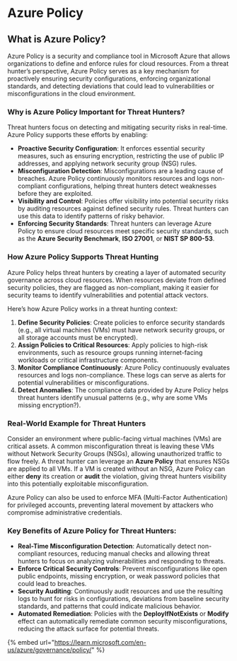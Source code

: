 # Azure Policy

## **What is Azure Policy?**

Azure Policy is a security and compliance tool in Microsoft Azure that allows organizations to define and enforce rules for cloud resources. From a threat hunter’s perspective, Azure Policy serves as a key mechanism for proactively ensuring security configurations, enforcing organizational standards, and detecting deviations that could lead to vulnerabilities or misconfigurations in the cloud environment.

### **Why is Azure Policy Important for Threat Hunters?**

Threat hunters focus on detecting and mitigating security risks in real-time. Azure Policy supports these efforts by enabling:

* **Proactive Security Configuration**: It enforces essential security measures, such as ensuring encryption, restricting the use of public IP addresses, and applying network security group (NSG) rules.
* **Misconfiguration Detection**: Misconfigurations are a leading cause of breaches. Azure Policy continuously monitors resources and logs non-compliant configurations, helping threat hunters detect weaknesses before they are exploited.
* **Visibility and Control**: Policies offer visibility into potential security risks by auditing resources against defined security rules. Threat hunters can use this data to identify patterns of risky behavior.
* **Enforcing Security Standards**: Threat hunters can leverage Azure Policy to ensure cloud resources meet specific security standards, such as the **Azure Security Benchmark**, **ISO 27001**, or **NIST SP 800-53**.

### **How Azure Policy Supports Threat Hunting**

Azure Policy helps threat hunters by creating a layer of automated security governance across cloud resources. When resources deviate from defined security policies, they are flagged as non-compliant, making it easier for security teams to identify vulnerabilities and potential attack vectors.

Here’s how Azure Policy works in a threat hunting context:

1. **Define Security Policies**: Create policies to enforce security standards (e.g., all virtual machines (VMs) must have network security groups, or all storage accounts must be encrypted).
2. **Assign Policies to Critical Resources**: Apply policies to high-risk environments, such as resource groups running internet-facing workloads or critical infrastructure components.
3. **Monitor Compliance Continuously**: Azure Policy continuously evaluates resources and logs non-compliance. These logs can serve as alerts for potential vulnerabilities or misconfigurations.
4. **Detect Anomalies**: The compliance data provided by Azure Policy helps threat hunters identify unusual patterns (e.g., why are some VMs missing encryption?).

### **Real-World Example for Threat Hunters**

Consider an environment where public-facing virtual machines (VMs) are critical assets. A common misconfiguration threat is leaving these VMs without Network Security Groups (NSGs), allowing unauthorized traffic to flow freely. A threat hunter can leverage an **Azure Policy** that ensures NSGs are applied to all VMs. If a VM is created without an NSG, Azure Policy can either **deny** its creation or **audit** the violation, giving threat hunters visibility into this potentially exploitable misconfiguration.&#x20;

Azure Policy can also be used to enforce MFA (Multi-Factor Authentication) for privileged accounts, preventing lateral movement by attackers who compromise administrative credentials.

### **Key Benefits of Azure Policy for Threat Hunters:**

* **Real-Time Misconfiguration Detection**: Automatically detect non-compliant resources, reducing manual checks and allowing threat hunters to focus on analyzing vulnerabilities and responding to threats.
* **Enforce Critical Security Controls**: Prevent misconfigurations like open public endpoints, missing encryption, or weak password policies that could lead to breaches.
* **Security Auditing**: Continuously audit resources and use the resulting logs to hunt for risks in configurations, deviations from baseline security standards, and patterns that could indicate malicious behavior.
* **Automated Remediation**: Policies with the **DeployIfNotExists** or **Modify** effect can automatically remediate common security misconfigurations, reducing the attack surface for potential threats.

{% embed url="https://learn.microsoft.com/en-us/azure/governance/policy/" %}
